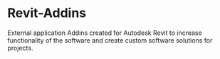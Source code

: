 # Revit-Addins
External application Addins created for Autodesk Revit to increase functionality of the software and create custom software solutions for projects.
